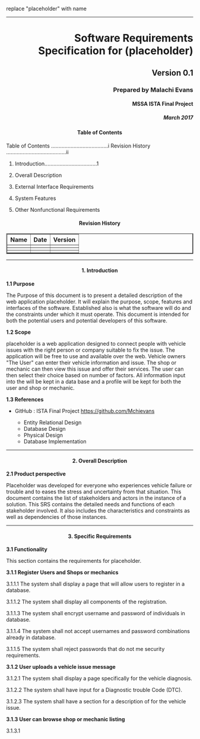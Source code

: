 replace "placeholder" with name
*******

# **<div style="text-align: right">  Software Requirements Specification for (placeholder)</div>**

## **<div style="text-align: right">  Version 0.1 </div>**

### **<div style="text-align: right">  Prepared by Malachi Evans </div>**

#### **<div style="text-align: right"> MSSA ISTA Final Project </div>**

##### **<div style="text-align: right">  March 2017</div>**

<div style="page-break-after: always;"></div>

#### **<div style="text-align: center"> Table of Contents </div>**

Table of Contents ......................................i 
Revision History  ........................................ii 
1. Introduction...................................1

2. Overall Description

3. External Interface Requirements

4. System Features

5. Other Nonfunctional Requirements

<div style="page-break-after: always;"></div>


#### **<div style="text-align: center"> Revision History </div>**

<table style="width:100%" border=2px >
<tr>
<th>Name</th>
<th>Date</th>
<th>Version</th>
</tr>
<tr>
<td></td>
<td></td>
<td></td>
</tr>
<tr>
<td></td>
<td></td>
<td></td>
</tr>
<tr>
<td></td>
<td></td>
<td></td>
</tr>
</table>

<div style="page-break-after: always;"></div> 

-------

#### **<div style="text-align: center"> 1. Introduction </div>**

**1.1 Purpose**

The Purpose of this document is to present a detailed description of the web application placeholder. It will explain the purpose, scope, features and interfaces of the software. Established also is what the software will do and the constraints under which it must operate. This document is intended for both the potential users and potential developers of this software.

**1.2 Scope** 

placeholder is a web application designed to connect people with vehicle issues with the right person or company suitable to fix the issue. The application will be free to use and available over the web. Vehicle owners "The User" can enter their vehicle information and issue. The shop or mechanic can then view this issue and offer their services. The user can then select their choice based on number of factors. All information input into the will be kept in a data base and a profile will be kept for both the user and shop or mechanic.

**1.3 References** 

 * GitHub : ISTA Final Project
 https://github.com/Mchievans

    * Entity Relational Design
    * Database Design
    * Physical Design
    * Database Implementation   

<div style="page-break-after: always;"></div>

-------

#### **<div style="text-align: center"> 2. Overall Description </div>**


**2.1 Product perspective** 

Placeholder was developed for everyone who experiences vehicle failure or trouble and to eases the stress and uncertainty from that situation. This document contains the list of stakeholders and actors in the instance of a solution. This SRS contains the detailed needs and functions of each stakeholder involved. It also includes the characteristics and constraints as well as dependencies of those instances.

<div style="page-break-after: always;"></div>

-------

#### **<div style="text-align: center"> 3. Specific Requirements </div>**

**3.1 Functionality**

 This section contains the requirements for placeholder.

 **3.1.1 Register Users and Shops or mechanics**

 3.1.1.1  The system shall display a page that will allow users to register in a database.

 3.1.1.2 The system shall display all components of the registration. 

 3.1.1.3 The system shall encrypt username and password of individuals in database.

 3.1.1.4 The system shall not accept usernames and password combinations already in database.

 3.1.1.5 The system shall reject passwords that do not me security requirements.

 **3.1.2 User uploads a vehicle issue message**

 3.1.2.1 The system shall display a page specifically for the vehicle diagnosis.

 3.1.2.2 The system shall have input for a Diagnostic trouble Code (DTC).

 3.1.2.3 The system shall have a section for a description of for the vehicle issue.

**3.1.3 User can browse shop or mechanic listing**

3.1.3.1 